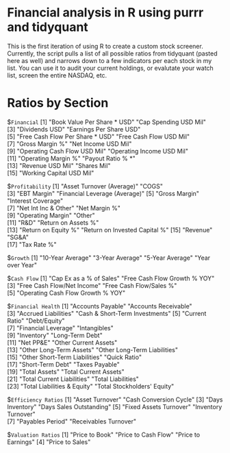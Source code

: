 # Financial analysis in R using purrr and tidyquant

This is the first iteration of using R to create a custom stock screener. Currently, the script pulls a list of all possible ratios from tidyquant (pasted here as well) and narrows down to a few indicators per each stock in my list. You can use it to audit your current holdings, or evalutate your watch list, screen the entire NASDAQ, etc. 

# Ratios by Section
 $`Financial`
  [1] "Book Value Per Share * USD"     "Cap Spending USD Mil"          
  [3] "Dividends USD"                  "Earnings Per Share USD"        
  [5] "Free Cash Flow Per Share * USD" "Free Cash Flow USD Mil"        
  [7] "Gross Margin %"                 "Net Income USD Mil"            
  [9] "Operating Cash Flow USD Mil"    "Operating Income USD Mil"      
 [11] "Operating Margin %"             "Payout Ratio % *"              
 [13] "Revenue USD Mil"                "Shares Mil"                    
 [15] "Working Capital USD Mil"       
 
 $`Profitability`
  [1] "Asset Turnover (Average)"     "COGS"                        
  [3] "EBT Margin"                   "Financial Leverage (Average)"
  [5] "Gross Margin"                 "Interest Coverage"           
  [7] "Net Int Inc & Other"          "Net Margin %"                
  [9] "Operating Margin"             "Other"                       
 [11] "R&D"                          "Return on Assets %"          
 [13] "Return on Equity %"           "Return on Invested Capital %"
 [15] "Revenue"                      "SG&A"                        
 [17] "Tax Rate %"                  
 
 $`Growth`
 [1] "10-Year Average" "3-Year Average"  "5-Year Average"  "Year over Year" 
 
 $`Cash Flow`
 [1] "Cap Ex as a % of Sales"           "Free Cash Flow Growth % YOY"     
 [3] "Free Cash Flow/Net Income"        "Free Cash Flow/Sales %"          
 [5] "Operating Cash Flow Growth % YOY"
 
 $`Financial Health`
  [1] "Accounts Payable"              "Accounts Receivable"          
  [3] "Accrued Liabilities"           "Cash & Short-Term Investments"
  [5] "Current Ratio"                 "Debt/Equity"                  
  [7] "Financial Leverage"            "Intangibles"                  
  [9] "Inventory"                     "Long-Term Debt"               
 [11] "Net PP&E"                      "Other Current Assets"         
 [13] "Other Long-Term Assets"        "Other Long-Term Liabilities"  
 [15] "Other Short-Term Liabilities"  "Quick Ratio"                  
 [17] "Short-Term Debt"               "Taxes Payable"                
 [19] "Total Assets"                  "Total Current Assets"         
 [21] "Total Current Liabilities"     "Total Liabilities"            
 [23] "Total Liabilities & Equity"    "Total Stockholders' Equity"   
 
 $`Efficiency Ratios`
 [1] "Asset Turnover"         "Cash Conversion Cycle" 
 [3] "Days Inventory"         "Days Sales Outstanding"
 [5] "Fixed Assets Turnover"  "Inventory Turnover"    
 [7] "Payables Period"        "Receivables Turnover"  
 
 $`Valuation Ratios`
 [1] "Price to Book"      "Price to Cash Flow" "Price to Earnings" 
 [4] "Price to Sales"

